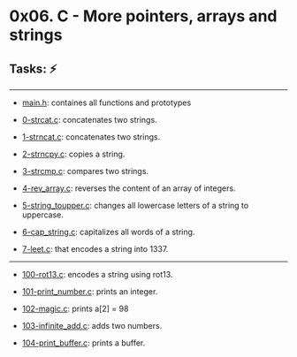 # 0x06. C - More pointers, arrays and strings

## Tasks: :zap:
---
* [main.h](./main.h): containes all functions and prototypes

* [0-strcat.c](./0-strcat.c):  concatenates two strings.

* [1-strncat.c](./1-strncat.c): concatenates two strings.

* [2-strncpy.c](./2-strncpy.c): copies a string.

* [3-strcmp.c](./3-strcmp.c): compares two strings.

* [4-rev_array.c](./4-rev_array.c): reverses the content of an array of integers.

* [5-string_toupper.c](./5-string_toupper.c): changes all lowercase letters of a string to uppercase.

* [6-cap_string.c](./6-cap_string.c): capitalizes all words of a string.

* [7-leet.c](./7-leet.c): that encodes a string into 1337.
---
* [100-rot13.c](./100-rot13.c): encodes a string using rot13.

* [101-print_number.c](./101-print_number.c): prints an integer.

* [102-magic.c](./102-magic.c): prints a[2] = 98

* [103-infinite_add.c](./103-infinite_add.c): adds two numbers.

* [104-print_buffer.c](./104-print_buffer.c): prints a buffer.
